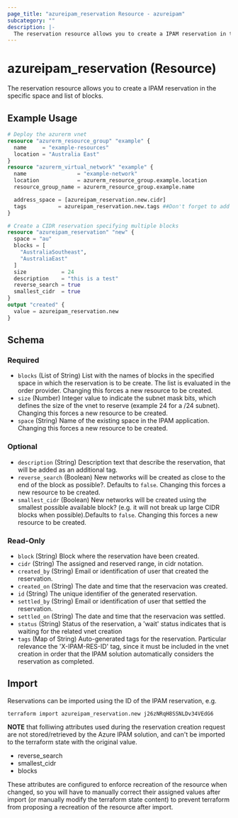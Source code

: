 ```yaml
---
page_title: "azureipam_reservation Resource - azureipam"
subcategory: ""
description: |-
  The reservation resource allows you to create a IPAM reservation in the specific space and list of blocks.
---
```


# azureipam_reservation (Resource)

The reservation resource allows you to create a IPAM reservation in the specific space and list of blocks.

## Example Usage

```terraform
# Deploy the azurerm vnet
resource "azurerm_resource_group" "example" {
  name     = "example-resources"
  location = "Australia East"
}
resource "azurerm_virtual_network" "example" {
  name                = "example-network"
  location            = azurerm_resource_group.example.location
  resource_group_name = azurerm_resource_group.example.name

  address_space = [azureipam_reservation.new.cidr]
  tags          = azureipam_reservation.new.tags ##Don't forget to add the auto-generated `X-IPAM-RES-ID` tag to the vnet.
}

# Create a CIDR reservation specifying multiple blocks
resource "azureipam_reservation" "new" {
  space = "au"
  blocks = [
    "AustraliaSoutheast",
    "AustraliaEast"
  ]
  size           = 24
  description    = "this is a test"
  reverse_search = true
  smallest_cidr  = true
}
output "created" {
  value = azureipam_reservation.new
}
```

<!-- schema generated by tfplugindocs -->
## Schema

### Required

- `blocks` (List of String) List with the names of blocks in the specified space in which the reservation is to be create. The list is evaluated in the order provider. Changing this forces a new resource to be created.
- `size` (Number) Integer value to indicate the subnet mask bits, which defines the size of the vnet to reserve (example 24 for a /24 subnet). Changing this forces a new resource to be created.
- `space` (String) Name of the existing space in the IPAM application. Changing this forces a new resource to be created.

### Optional

- `description` (String) Description text that describe the reservation, that will be added as an additional tag.
- `reverse_search` (Boolean) New networks will be created as close to the end of the block as possible?. Defaults to `false`. Changing this forces a new resource to be created.
- `smallest_cidr` (Boolean) New networks will be created using the smallest possible available block? (e.g. it will not break up large CIDR blocks when possible).Defaults to `false`. Changing this forces a new resource to be created.

### Read-Only

- `block` (String) Block where the reservation have been created.
- `cidr` (String) The assigned and reserved range, in cidr notation.
- `created_by` (String) Email or identification of user that created the reservation.
- `created_on` (String) The date and time that the reservacion was created.
- `id` (String) The unique identifier of the generated reservation.
- `settled_by` (String) Email or identification of user that settled the reservation.
- `settled_on` (String) The date and time that the reservacion was settled.
- `status` (String) Status of the reservation, a 'wait' status indicates that is waiting for the related vnet creation
- `tags` (Map of String) Auto-generated tags for the reservation. Particular relevance the 'X-IPAM-RES-ID' tag, since it must be included in the vnet creation in order that the IPAM solution automatically considers the reservation as completed.

## Import

Reservations can be imported using the ID of the IPAM reservation, e.g.

```shell
terraform import azureipam_reservation.new j26zNRqH8SSNLDv34VEdG6
```

**NOTE** that folliwing attributes used during the reservation creation request are not stored/retrieved by the Azure IPAM solution, and can't be imported to the terraform state with the original value. 
- reverse_search
- smallest_cidr
- blocks

These attributes are configured to enforce recreation of the resource when changed, so you will have to manually correct their assigned values after import (or manually modify the terraform state content) to prevent terraform from proposing a recreation of the resource after import.

